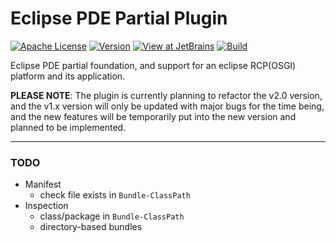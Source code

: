 # Eclipse PDE Partial Plugin

[![Apache License](https://img.shields.io/badge/license-Apache%20License%202.0-blue.svg)](http://www.apache.org/licenses/LICENSE-2.0)
[![Version](https://img.shields.io/jetbrains/plugin/v/16761-eclipse-pde-partial.svg)](https://plugins.jetbrains.com/plugin/16761-eclipse-pde-partial)
[![View at JetBrains](https://img.shields.io/jetbrains/plugin/d/16761-eclipse-pde-partial.svg)](https://plugins.jetbrains.com/plugin/16761-eclipse-pde-partial)
[![Build](https://github.com/JaneWardSandy/eclipse-pde-partial-idea/actions/workflows/build.yml/badge.svg?branch=v2.x)](https://github.com/JaneWardSandy/eclipse-pde-partial-idea/actions/workflows/build.yml)

<!-- Plugin description -->
Eclipse PDE partial foundation, and support for an eclipse RCP(OSGI) platform and its application.
<!-- Plugin description end -->

**PLEASE NOTE**: The plugin is currently planning to refactor the v2.0 version, and the v1.x version will only be updated with major bugs for the time being, and the new features will be temporarily put into the new version and planned to be implemented.

---

### TODO

- Manifest
  - check file exists in `Bundle-ClassPath`
- Inspection
  - class/package in `Bundle-ClassPath`
  - directory-based bundles